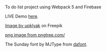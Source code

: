 To do list project using Webpack 5 and Firebase

LIVE Demo <a href="https://alixiadae.github.io/doMe/" target="_blank">here</a>.

<a href="https://www.freepik.com/free-vector/realistic-3d-vector-cork-board-with-wood-frame_43314140.htm#query=corkboard&position=2&from_view=keyword&track=sph&uuid=6e1aa73c-0f01-4569-8c5d-b4fccc084c5d">Image by upklyak</a> on Freepik

<a href='https://pngtree.com/freepng/white-torn-paper-cut-text-box-collection_9073571.html'>png image from pngtree.com/</a>

The Sunday font by MJType from <a href="https://www.dafont.com/the-sunday.font">dafont</a>.

